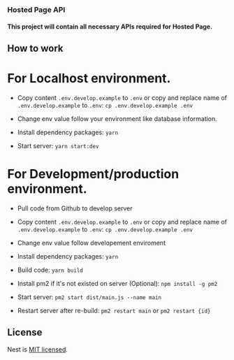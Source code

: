 ### Hosted Page API

#### This project will contain all necessary APIs required for Hosted Page.

## How to work

# For Localhost environment.

- Copy content `.env.develop.example` to `.env` or copy and replace name of `.env.develop.example` to `.env`: `cp .env.develop.example .env`

- Change env value follow your environment like database information.

- Install dependency packages: `yarn`

- Start server: `yarn start:dev`

# For Development/production environment.

- Pull code from Github to develop server

- Copy content `.env.develop.example` to `.env` or copy and replace name of `.env.develop.example` to `.env`: `cp .env.develop.example .env`

- Change env value follow developement enviroment

- Install dependency packages: `yarn`

- Build code: `yarn build`

- Install pm2 if it's not existed on server (Optional): `npm install -g pm2`

- Start server: `pm2 start dist/main.js --name main`

- Restart server after re-build: `pm2 restart main` or `pm2 restart {id}`

## License

Nest is [MIT licensed](LICENSE).
